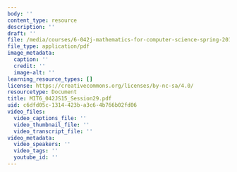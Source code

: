 ```yaml
---
body: ''
content_type: resource
description: ''
draft: ''
file: /media/courses/6-042j-mathematics-for-computer-science-spring-2015/mit6_042js15_session29.pdf
file_type: application/pdf
image_metadata:
  caption: ''
  credit: ''
  image-alt: ''
learning_resource_types: []
license: https://creativecommons.org/licenses/by-nc-sa/4.0/
resourcetype: Document
title: MIT6_042JS15_Session29.pdf
uid: c6dfd05c-1314-423b-a3c6-4b766b02fd06
video_files:
  video_captions_file: ''
  video_thumbnail_file: ''
  video_transcript_file: ''
video_metadata:
  video_speakers: ''
  video_tags: ''
  youtube_id: ''
---
```

